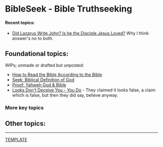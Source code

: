 <head><link rel="stylesheet" href="style.css"></head>

# BibleSeek - Bible Truthseeking

#### Recent topics:

- [Did Lazarus Write John? Is he the Disciple Jesus Loved?](DidLazarusWriteJohn.md) Why I think answer's no to both.

## Foundational topics:

WIPs; unmade or drafted but unposted:
- [How to Read the Bible According to the Bible](HowToRead.md)
- [Seek: Biblical Definition of God](BibleDefinesGod.md)
- [Proof: Yahweh God & Bible](ProofOfYahweh.md)
- [Looks Don't Deceive You - You Do](LooksDontDeceive.md) - They claimed it looks false, a claim which is false, but then they did say, believe anyway.

### More key topics



## Other topics:



---
[TEMPLATE](!PageTemplate.md) 